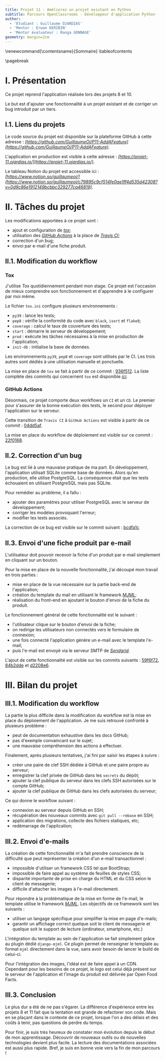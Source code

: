 ```yaml
---
title: Projet 11 - Améliorez un projet existant en Python
subtitle: Parcours OpenClassrooms - Développeur d'application Python
author:
  - 'Étudiant : Guillaume OJARDIAS'
  - 'Mentor : Erwan KERIBIN'
  - 'Mentor évaluateur : Ranga GONNAGE'
geometry: margin=2cm
---
```

\renewcommand{\contentsname}{Sommaire}
\tableofcontents

\pagebreak
# I. Présentation

Ce projet reprend l'application réalisée lors des projets 8 et 10.

Le but est d'ajouter une fonctionnalité à un projet existant et de corriger un bug introduit par un tiers.

## I.1. Liens du projets

Le code source du projet est disponible sur la plateforme GitHub à cette adresse :
_[https://github.com/GuillaumeOj/P11-AddAFeature](https://github.com/GuillaumeOj/P11-AddAFeature)_.

L'application en production est visible à cette adresse :
_[https://projet-11.ojardias.io/](https://projet-11.ojardias.io/)_.

Le tableau Notion du projet est accessible ici :
_[https://www.notion.so/guillaumeoj/](https://www.notion.so/guillaumeoj/c79895c9cf514fe0ae1ff4d535d42308?v=0d9c86e1912149bcbbc329277ca46819)_.

# II. Tâches du projet

Les modifications apportées à ce projet sont :

- ajout et configuration de _[tox](https://tox.readthedocs.io/en/latest/)_;
- utilisation des _[GitHub Actions](https://github.com/features/actions)_ à la place de _[Travis CI](https://travis-ci.com/)_;
- correction d'un bug;
- envoi par e-mail d'une fiche produit.

## II.1. Modification du workflow

### Tox

J'utilise _Tox_ quotidiennement pendant mon stage.
Ce projet est l'occasion de mieux comprendre son fonctionnement et d'apprendre à le configurer par moi même.

Le fichier `tox.ini` configure plusieurs environnements :

- `py39` : lance les tests;
- `pep8` : vérifie la conformité du code avec `black`, `isort` et `flake8`;
- `coverage` : calcul le taux de couverture des tests;
- `start` : démarre le serveur de développement;
- `prod` : exécute les tâches nécessaires à la mise en production de l'application;
- `init-db` : initialise la base de données.

Les environnements `py39`, `pep8` et `coverage` sont utilisés par le CI.
Les trois autres sont dédiés à une utilisation manuelle et ponctuelle.

La mise en place de `tox` se fait à partir de ce commit :
[936f512](https://github.com/GuillaumeOj/P11-AddAFeature/commit/936f512d53d41f6ce6776d3c8f109888228072aa).
La liste complète des commits qui concernent `tox` est disponible _[ici](https://github.com/GuillaumeOj/P11-AddAFeature/search?q=tox&type=commits)_.


### GitHub Actions

Désormais, ce projet comporte deux workflows un `CI` et un `CD`.
Le premier pour s'assurer de la bonne exécution des tests, le second pour déployer l'application sur le serveur.

Cette transition de `Travis CI` à `GitHub Actions` est visible à partir de ce commit :
[04dd5af](https://github.com/GuillaumeOj/P11-AddAFeature/commit/04dd5af8b6eda26b2c430c5fa65a51c6a460ae48).

La mise en place du workflow de déploiement est visible sur ce commit :
[22f0168](https://github.com/GuillaumeOj/P11-AddAFeature/commit/22f0168e06e34f069decb6d02b6490b7abbabd2d).

## II.2. Correction d'un bug

Le bug est lié à une mauvaise pratique de ma part.
En développement, l'application utilisait SQLite comme base de données.
Alors qu'en production, elle utilise PostgreSQL.
La conséquence était que les tests échouaient en utilisant PostgreSQL mais pas SQLite.

Pour remédier au problème, il a fallu :

- ajouter des paramètres pour utiliser PostgreSQL avec le serveur de développement;
- corriger les modèles provoquant l'erreur;
- modifier les tests associés.

La correction de ce bug est visible sur le commit suivant :
[bcdfa1c](https://github.com/GuillaumeOj/P11-AddAFeature/commit/bcdfa1c8fdc8899b7c06f3e469ffb28baee7f1ae)

## II.3. Envoi d'une fiche produit par e-mail

L'utilisateur doit pouvoir recevoir la fiche d'un produit par e-mail simplement en cliquant sur un bouton.

Pour la mise en place de la nouvelle fonctionnalité, j'ai découpé mon travail en trois parties :

- mise en place de la vue nécessaire sur la partie back-end de l'application;
- création du template du mail en utilisant le framework _[MJML](https://mjml.io/)_;
- réalisation du front-end en ajoutant le bouton d'envoi de la fiche du produit.

Le fonctionnement général de cette fonctionnalité est le suivant :

- l'utilisateur clique sur le bouton d'envoi de la fiche;
- on redirige les utilisateurs non connectés vers le formulaire de connexion;
- une fois connecté l'application génère un e-mail avec le template l'e-mail;
- puis l'e-mail est envoyé via le serveur SMTP de _[Sendgrid](https://sendgrid.com/)_.

L'ajout de cette fonctionnalité est visible sur les commits suivants :
[59f6f72](https://github.com/GuillaumeOj/P11-AddAFeature/commit/59f6f7260932de94e0e64134d44642133977241b),
[84b2dde](https://github.com/GuillaumeOj/P11-AddAFeature/commit/84b2dde8f1f6dceb9cbc62b7005de7795fd00cc7)
et [d2208e6](https://github.com/GuillaumeOj/P11-AddAFeature/commit/d2208e68f577cb86599cca788f15ddce696d5c0e).

# III. Bilan du projet

## III.1. Modification du workflow

La partie la plus difficile dans la modification du workflow est la mise en place du déploiement de l'application.
Je me suis retrouvé confronté à plusieurs problème :

- peut de documentation exhaustive dans les docs GitHub;
- pas d'exemple convaincant sur le sujet;
- une mauvaise compréhension des actions à effectuer.

Finalement, après plusieurs tentatives, j'ai fini par saisir les étapes à suivre :

- créer une paire de clef SSH dédiée à GitHub et une paire propre au serveur;
- enregistrer la clef privée de GitHub dans les `secrets` du dépôt;
- ajouter la clef publique du serveur dans les clefs SSH autorisées sur le compte GitHub;
- ajouter la clef publique de GitHub dans les clefs autorisées du serveur;

Ce qui donne le workflow suivant :

- connexion au serveur depuis GitHub en SSH;
- récupération des nouveaux commits avec `git pull --rebase` en SSH;
- application des migrations, collecte des fichiers statiques, etc;
- redémarrage de l'application;

## III.2. Envoi d'e-mails

La création de cette fonctionnalité m'a fait prendre conscience de la difficulté que peut représenter la création d'un e-mail transactionnel :

- impossible d'utiliser un framework CSS tel que BootStrap;
- impossible de faire appel au système de feuilles de styles CSS;
- disparité importante de prise en charge du HTML et du CSS selon le client de messagerie;
- difficile d'attacher les images à l'e-mail directement.

Pour répondre à la problématique de la mise en forme de l'e-mail, le template utilise le framework _[MJML](https://mjml.io/)_.
Les objectifs de ce framework sont les suivants : 

- utiliser un langage spécifique pour simplifier la mise en page d'e-mails;
- garantir un affichage correct quelque soit le client de messagerie et quelque soit le support de lecture (ordinateur, smartphone, etc.)

L'intégration du template au sein de l'application se fait simplement grâce au plugin dédié `django-mjml`.
Ce plugin permet de renseigner le template au format `mjml` directement dans la vue, sans avoir besoin de lancer le build de celui-ci.

Pour l'intégration des images, l'idéal est de faire appel à un CDN.
Cependant pour les besoins de ce projet, le logo est celui déjà présent sur le serveur de l'application et l'image du produit est délivrée par Open Food Facts.

## III.3. Conclusion

Le plus dur a été de ne pas s'égarer.
La différence d'expérience entre les projets 8 et 11 fait que la tentation est grande de refactorer son code.
Mais en se plaçant dans le contexte de ce projet, lorsque l'on a des délais et des coûts à tenir, pas questions de perdre du temps.

Pour finir, je suis très heureux de constater mon évolution depuis le début de mon apprentissage.
Découvrir de nouveaux outils ou de nouvelles technologies devient plus facile.
La lecture des documentations associées est aussi plus rapide.
Bref, je suis en bonne voie vers la fin de mon parcours !
